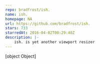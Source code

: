 ```yaml
---
repo: bradfrost/ish.
name: ish.
homepage: NA
url: https://github.com/bradfrost/ish.
stars: 733
starredAt: 2016-04-02T00:29:48Z
description: |-
    ish. is yet another viewport resizer
---
```


[object Object]
